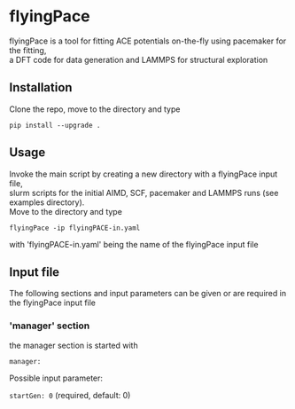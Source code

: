 
# flyingPace

flyingPace is a tool for fitting ACE potentials on-the-fly using pacemaker for the fitting,  
a DFT code for data generation and LAMMPS for structural exploration  

## Installation 

Clone the repo, move to the directory and type 

`pip install --upgrade .`

## Usage

Invoke the main script by creating a new directory with a flyingPace input file,  
slurm scripts for the initial AIMD, SCF, pacemaker and LAMMPS runs (see examples directory).  
Move to the directory and type

`flyingPace -ip flyingPACE-in.yaml`

with 'flyingPACE-in.yaml' being the name of the flyingPace input file

## Input file

The following sections and input parameters can be given or are required in the flyingPace input file

### 'manager' section 

the manager section is started with  

`manager:`

Possible input parameter:  

`startGen: 0` (required, default: 0)
